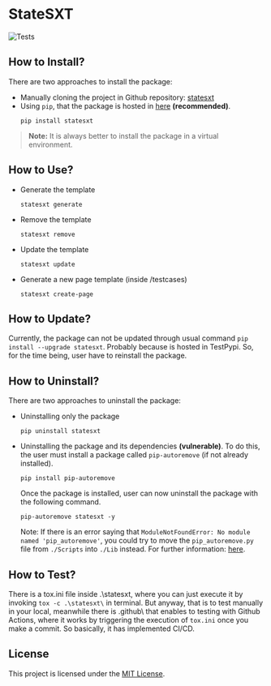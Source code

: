 # StateSXT

![Tests](https://github.com/cjsonnnnn/statesxt/actions/workflows/test.yml/badge.svg)
<br/>

## How to Install?
There are two approaches to install the package:
- Manually cloning the project in Github repository: [statesxt](https://github.com/jsonnnnn/statesxt)
- Using `pip`, that the package is hosted in [here](https://pypi.org/project/statesxt/#description) <b>(recommended)</b>. 
  ``` console
  pip install statesxt
  ```

> **Note:** It is always better to install the package in a virtual environment.

## How to Use?
- Generate the template
  ``` console
  statesxt generate
  ```
- Remove the template
  ``` console
  statesxt remove
  ```
- Update the template
  ``` console
  statesxt update
  ```
- Generate a new page template (inside /testcases)
  ``` console
  statesxt create-page
  ```


## How to Update?
Currently, the package can not be updated through usual command `pip install --upgrade statesxt`. Probably because is hosted in TestPypi.
So, for the time being, user have to reinstall the package.


## How to Uninstall?
There are two approaches to uninstall the package:
- Uninstalling only the package
  ``` console
  pip uninstall statesxt
  ```
- Uninstalling the package and its dependencies <b>(vulnerable)</b>.
  To do this, the user must install a package called `pip-autoremove` (if not already installed).
  ``` console
  pip install pip-autoremove
  ```
  Once the package is installed, user can now uninstall the package with the following command.
  ``` console
  pip-autoremove statesxt -y
  ```
  Note: If there is an error saying that `ModuleNotFoundError: No module named 'pip_autoremove'`, you could try to move the `pip_autoremove.py` file from `./Scripts` into `./Lib` instead. For further information: [here](https://stackoverflow.com/questions/74523001/modulenotfounderror-when-trying-to-use-pip-autoremove).


## How to Test?
There is a tox.ini file inside .\statesxt\, where you can just execute it by invoking `tox -c .\statesxt\` in terminal. But anyway, that is to test manually in your local, meanwhile there is .github\ that enables to testing with Github Actions, where it works by triggering the execution of `tox.ini` once you make a commit. So basically, it has implemented CI/CD. 


## License
This project is licensed under the [MIT License](https://github.com/cjsonnnnn/statesxt?tab=MIT-1-ov-file).